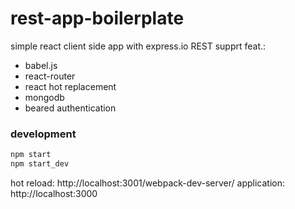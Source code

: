 # rest-app-boilerplate
simple react client side app with express.io REST supprt feat.:
- babel.js
- react-router
- react hot replacement 
- mongodb
- beared authentication

### development
```bash
npm start
npm start_dev
```
hot reload: http://localhost:3001/webpack-dev-server/
application: http://localhost:3000
